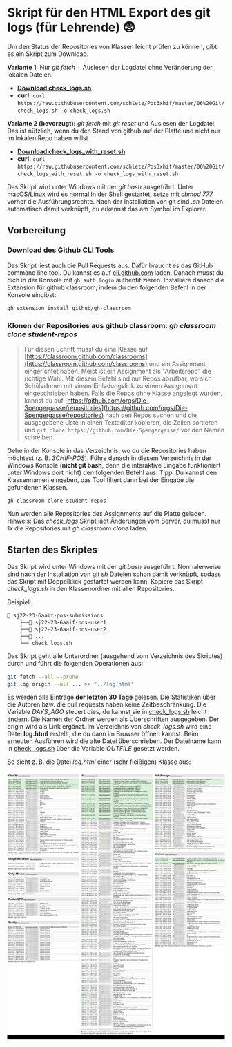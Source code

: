 # Skript für den HTML Export des git logs (für Lehrende) :fearful: 

Um den Status der Repositories von Klassen leicht prüfen zu können, gibt es ein Skript zum Download.

**Variante 1:** Nur *git fetch* + Auslesen der Logdatei ohne Veränderung der lokalen Dateien.
- **[Download check_logs.sh](check_logs.sh)**
- **curl:** `curl https://raw.githubusercontent.com/schletz/Pos3xhif/master/06%20Git/check_logs.sh -o check_logs.sh`

**Variante 2 (bevorzugt):** *git fetch* mit *git reset* und Auslesen der Logdatei.
Das ist nützlich, wenn du den Stand von github auf der Platte und nicht nur im lokalen Repo haben willst.
- **[Download check_logs_with_reset.sh](check_logs_with_reset.sh)**
- **curl:** `curl https://raw.githubusercontent.com/schletz/Pos3xhif/master/06%20Git/check_logs_with_reset.sh -o check_logs_with_reset.sh`

Das Skript wird unter Windows mit der *git bash* ausgeführt.
Unter macOS/Linux wird es normal in der Shell gestartet, setze mit *chmod 777* vorher die Ausführungsrechte.
Nach der Installation von git sind *.sh* Dateien automatisch damit verknüpft, du erkennst das am Symbol im Explorer.

## Vorbereitung

### Download des Github CLI Tools

Das Skript liest auch die Pull Requests aus.
Dafür braucht es das GitHub command line tool.
Du kannst es auf [cli.github.com](https://cli.github.com) laden.
Danach musst du dich in der Konsole mit `gh auth login` authentifizieren.
Installiere danach die Extension für github classroom, indem du den folgenden Befehl in der Konsole eingibst:

```
gh extension install github/gh-classroom
```

### Klonen der Repositories aus github classroom: *gh classroom clone student-repos*

> Für diesen Schritt musst du eine Klasse auf [https://classroom.github.com/classrooms](https://classroom.github.com/classrooms) und ein Assignment eingerichtet haben.
> Meist ist ein Assignment als "Arbeitsrepo" die richtige Wahl.
> Mit diesem Befehl sind nur Repos abrufbar, wo sich SchülerInnen mit einem Einladungslink zu einem Assignment eingeschrieben haben.
> Falls die Repos ohne Klasse angelegt wurden, kannst du auf [https://github.com/orgs/Die-Spengergasse/repositories](https://github.com/orgs/Die-Spengergasse/repositories) nach den Repos suchen und die ausgegebene Liste in einen Texteditor kopieren, die Zeilen sortieren und `git clone https://github.com/Die-Spengergasse/` vor den Namen schreiben.

Gehe in der Konsole in das Verzeichnis, wo du die Repositories haben möchtest (z. B. *3CHIF-POS*).
Führe danach in diesem Verzeichnis in der Windows Konsole (**nicht git bash**, denn die interaktive Eingabe funktioniert unter Windows dort nicht) den folgenden Befehl aus:
Tipp: Du kannst den Klassennamen eingeben, das Tool filtert dann bei der Eingabe die gefundenen Klassen.

```
gh classroom clone student-repos
```

Nun werden alle Repositories des Assignments auf die Platte geladen.
Hinweis: Das *check_logs* Skript lädt Änderungen vom Server, du musst nur 1x die Repositories mit *gh classroom clone* laden.

## Starten des Skriptes

Das Skript wird unter Windows mit der *git bash* ausgeführt.
Normalerweise sind nach der Installation von git *sh* Dateien schon damit verknüpft, sodass das Skript mit Doppelklick gestartet werden kann.
Kopiere das Skript *check_logs.sh* in den Klassenordner mit allen Repositories.

Beispiel:
```
📁 sj22-23-6aaif-pos-submissions
    ├──📂 sj22-23-6aaif-pos-user1
    ├──📂 sj22-23-6aaif-pos-user2
    ├──📂 ...
    └── check_logs.sh
```

Das Skript geht alle Unterordner (ausgehend vom Verzeichnis des Skriptes) durch und führt die folgenden Operationen aus:

```bash
git fetch --all --prune
git log origin --all ... >> "../log.html"
```

Es werden alle Einträge **der letzten 30 Tage** gelesen.
Die Statistiken über die Autoren bzw. die pull requests haben keine Zeitbeschränkung.
Die Variable *DAYS_AGO* steuert dies, du kannst sie in [check_logs.sh](check_logs.sh) leicht ändern.
Die Namen der Ordner werden als Überschriften ausgegeben.
Der origin wird als Link ergänzt.
Im Verzeichnis von *check_logs.sh* wird eine Datei **log.html** erstellt, die du dann im Browser öffnen kannst.
Beim erneuten Ausführen wird die alte Datei überschrieben.
Der Dateiname kann in [check_logs.sh](check_logs.sh) über die Variable *OUTFILE* gesetzt werden.

So sieht z. B. die Datei *log.html* einer (sehr fleißigen) Klasse aus:

![](logs_export_1232.png)